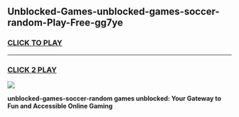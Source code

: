 
## Unblocked-Games-unblocked-games-soccer-random-Play-Free-gg7ye
<h3>
<a href="https://premium76.site?title=unblocked-games-soccer-random&ref=18A1">CLICK TO PLAY</a></h3>
<hr>

<h3>
<a href="https://premium76.site?title=unblocked-games-soccer-random&ref=18A1">CLICK 2 PLAY</a>
  
</h3>

<a href="https://premium76.site?title=unblocked-games-soccer-random&ref=18A1"><img src="https://clearcache.store/games.png"></a>


**unblocked-games-soccer-random games unblocked: Your Gateway to Fun and Accessible Online Gaming**
